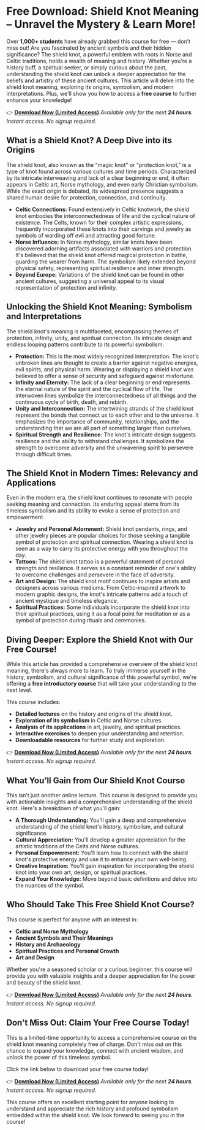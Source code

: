 # Free Download: Shield Knot Meaning – Unravel the Mystery & Learn More!

Over **1,000+ students** have already grabbed this course for free — don’t miss out!
Are you fascinated by ancient symbols and their hidden significance? The shield knot, a powerful emblem with roots in Norse and Celtic traditions, holds a wealth of meaning and history. Whether you're a history buff, a spiritual seeker, or simply curious about the past, understanding the shield knot can unlock a deeper appreciation for the beliefs and artistry of these ancient cultures. This article will delve into the shield knot meaning, exploring its origins, symbolism, and modern interpretations. Plus, we'll show you how to access a **free course** to further enhance your knowledge!

👉 [**Download Now (Limited Access)**](https://udemywork.com/shield-knot-meaning)
_Available only for the next **24 hours**. Instant access. No signup required._

## What is a Shield Knot? A Deep Dive into its Origins

The shield knot, also known as the "magic knot" or "protection knot," is a type of knot found across various cultures and time periods. Characterized by its intricate interweaving and lack of a clear beginning or end, it often appears in Celtic art, Norse mythology, and even early Christian symbolism. While the exact origin is debated, its widespread presence suggests a shared human desire for protection, connection, and continuity.

*   **Celtic Connections:** Found extensively in Celtic knotwork, the shield knot embodies the interconnectedness of life and the cyclical nature of existence. The Celts, known for their complex artistic expressions, frequently incorporated these knots into their carvings and jewelry as symbols of warding off evil and attracting good fortune.
*   **Norse Influence:** In Norse mythology, similar knots have been discovered adorning artifacts associated with warriors and protection. It's believed that the shield knot offered magical protection in battle, guarding the wearer from harm. The symbolism likely extended beyond physical safety, representing spiritual resilience and inner strength.
*   **Beyond Europe:** Variations of the shield knot can be found in other ancient cultures, suggesting a universal appeal to its visual representation of protection and infinity.

## Unlocking the Shield Knot Meaning: Symbolism and Interpretations

The shield knot's meaning is multifaceted, encompassing themes of protection, infinity, unity, and spiritual connection. Its intricate design and endless looping patterns contribute to its powerful symbolism.

*   **Protection:** This is the most widely recognized interpretation. The knot's unbroken lines are thought to create a barrier against negative energies, evil spirits, and physical harm. Wearing or displaying a shield knot was believed to offer a sense of security and safeguard against misfortune.
*   **Infinity and Eternity:** The lack of a clear beginning or end represents the eternal nature of the spirit and the cyclical flow of life. The interwoven lines symbolize the interconnectedness of all things and the continuous cycle of birth, death, and rebirth.
*   **Unity and Interconnection:** The intertwining strands of the shield knot represent the bonds that connect us to each other and to the universe. It emphasizes the importance of community, relationships, and the understanding that we are all part of something larger than ourselves.
*   **Spiritual Strength and Resilience:** The knot's intricate design suggests resilience and the ability to withstand challenges. It symbolizes the strength to overcome adversity and the unwavering spirit to persevere through difficult times.

## The Shield Knot in Modern Times: Relevancy and Applications

Even in the modern era, the shield knot continues to resonate with people seeking meaning and connection. Its enduring appeal stems from its timeless symbolism and its ability to evoke a sense of protection and empowerment.

*   **Jewelry and Personal Adornment:** Shield knot pendants, rings, and other jewelry pieces are popular choices for those seeking a tangible symbol of protection and spiritual connection. Wearing a shield knot is seen as a way to carry its protective energy with you throughout the day.
*   **Tattoos:** The shield knot tattoo is a powerful statement of personal strength and resilience. It serves as a constant reminder of one's ability to overcome challenges and persevere in the face of adversity.
*   **Art and Design:** The shield knot motif continues to inspire artists and designers across various mediums. From Celtic-inspired artwork to modern graphic designs, the knot's intricate patterns add a touch of ancient mystique and timeless elegance.
*   **Spiritual Practices:** Some individuals incorporate the shield knot into their spiritual practices, using it as a focal point for meditation or as a symbol of protection during rituals and ceremonies.

## Diving Deeper: Explore the Shield Knot with Our Free Course!

While this article has provided a comprehensive overview of the shield knot meaning, there's always more to learn. To truly immerse yourself in the history, symbolism, and cultural significance of this powerful symbol, we're offering a **free introductory course** that will take your understanding to the next level.

This course includes:

*   **Detailed lectures** on the history and origins of the shield knot.
*   **Exploration of its symbolism** in Celtic and Norse cultures.
*   **Analysis of its applications** in art, jewelry, and spiritual practices.
*   **Interactive exercises** to deepen your understanding and retention.
*   **Downloadable resources** for further study and exploration.

👉 [**Download Now (Limited Access)**](https://udemywork.com/shield-knot-meaning)
_Available only for the next **24 hours**. Instant access. No signup required._

## What You’ll Gain from Our Shield Knot Course

This isn’t just another online lecture. This course is designed to provide you with actionable insights and a comprehensive understanding of the shield knot. Here's a breakdown of what you'll gain:

*   **A Thorough Understanding:** You'll gain a deep and comprehensive understanding of the shield knot's history, symbolism, and cultural significance.
*   **Cultural Appreciation:** You'll develop a greater appreciation for the artistic traditions of the Celts and Norse cultures.
*   **Personal Empowerment:** You'll learn how to connect with the shield knot's protective energy and use it to enhance your own well-being.
*   **Creative Inspiration:** You'll gain inspiration for incorporating the shield knot into your own art, design, or spiritual practices.
*   **Expand Your Knowledge:** Move beyond basic definitions and delve into the nuances of the symbol.

## Who Should Take This Free Shield Knot Course?

This course is perfect for anyone with an interest in:

*   **Celtic and Norse Mythology**
*   **Ancient Symbols and Their Meanings**
*   **History and Archaeology**
*   **Spiritual Practices and Personal Growth**
*   **Art and Design**

Whether you're a seasoned scholar or a curious beginner, this course will provide you with valuable insights and a deeper appreciation for the power and beauty of the shield knot.

👉 [**Download Now (Limited Access)**](https://udemywork.com/shield-knot-meaning)
_Available only for the next **24 hours**. Instant access. No signup required._

## Don't Miss Out: Claim Your Free Course Today!

This is a limited-time opportunity to access a comprehensive course on the shield knot meaning completely free of charge. Don't miss out on this chance to expand your knowledge, connect with ancient wisdom, and unlock the power of this timeless symbol.

Click the link below to download your free course today!

👉 [**Download Now (Limited Access)**](https://udemywork.com/shield-knot-meaning)
_Available only for the next **24 hours**. Instant access. No signup required._

This course offers an excellent starting point for anyone looking to understand and appreciate the rich history and profound symbolism embedded within the shield knot. We look forward to seeing you in the course!
